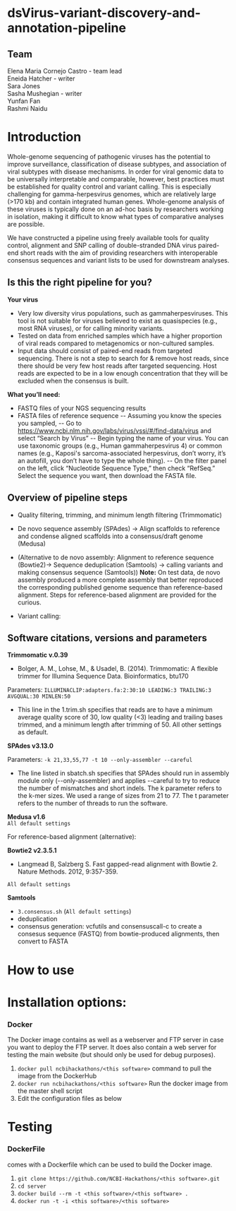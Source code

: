 # dsVirus-variant-discovery-and-annotation-pipeline

## Team

Elena Maria Cornejo Castro - team lead  
Eneida Hatcher - writer  
Sara Jones  
Sasha Mushegian - writer  
Yunfan Fan  
Rashmi Naidu

# Introduction

Whole-genome sequencing of pathogenic viruses has the potential to improve surveillance, classification of disease subtypes, and association of viral subtypes with disease mechanisms. In order for viral genomic data to be universally interpretable and comparable, however, best practices must be established for quality control and variant calling. This is especially challenging for gamma-herpesvirus genomes, which are relatively large (>170 kb) and contain integrated human genes. Whole-genome analysis of these viruses is typically done on an ad-hoc basis by researchers working in isolation, making it difficult to know what types of comparative analyses are possible.

We have constructed a pipeline using freely available tools for quality control, alignment and SNP calling of double-stranded DNA virus paired-end short reads with the aim of providing researchers with interoperable consensus sequences and variant lists to be used for downstream analyses.    

## Is this the right pipeline for you?

**Your virus**
- Very low diversity virus populations, such as gammaherpesviruses. This tool is not suitable for viruses believed to exist as quasispecies (e.g., most RNA viruses), or for calling minority variants.
- Tested on data from enriched samples which have a higher proportion of viral reads compared to metagenomics or non-cultured samples.
- Input data should consist of paired-end reads from targeted sequencing. There is not a step to search for & remove host reads, since there should be very few host reads after targeted sequencing. Host reads are expected to be in a low enough concentration that they will be excluded when the consensus is built.

**What you’ll need:**
- FASTQ files of your NGS sequencing results
- FASTA files of reference sequence
-- Assuming you know the species you sampled,
-- Go to https://www.ncbi.nlm.nih.gov/labs/virus/vssi/#/find-data/virus and select “Search by Virus”
-- Begin typing the name of your virus. You can use taxonomic groups (e.g., Human gammaherpesvirus 4) or common names (e.g., Kaposi's sarcoma-associated herpesvirus, don’t worry, it’s an autofill, you don’t have to type the whole thing). 
-- On the filter panel on the left, click “Nucleotide Sequence Type,” then check “RefSeq.” Select the sequence you want, then download the FASTA file.

## Overview of pipeline steps
- Quality filtering, trimming, and minimum length filtering (Trimmomatic)
- De novo sequence assembly (SPAdes) -> Align scaffolds to reference and condense aligned scaffolds into a consensus/draft genome (Medusa)
- (Alternative to de novo assembly: Alignment to reference sequence (Bowtie2)-> Sequence deduplication (Samtools) -> calling variants and making consensus sequence (Samtools))
**Note:** On test data, de novo assembly produced a more complete assembly that better reproduced the corresponding published genome sequence than reference-based alignment. Steps for reference-based alignment are provided for the curious.

- Variant calling: 


## Software citations, versions and parameters
**Trimmomatic v.0.39** 
- Bolger, A. M., Lohse, M., & Usadel, B. (2014). Trimmomatic: A flexible trimmer for Illumina Sequence Data. Bioinformatics, btu170

Parameters: `ILLUMINACLIP:adapters.fa:2:30:10 LEADING:3 TRAILING:3 AVGQUAL:30 MINLEN:50`
- This line in the 1.trim.sh specifies that reads are to have a minimum average quality score of 30, low quality (<3) leading and trailing bases trimmed, and a minimum length after trimming of 50. All other settings as default. 

**SPAdes v3.13.0**

Parameters: `-k 21,33,55,77 -t 10 --only-assembler --careful`
- The line listed in sbatch.sh specifies that SPAdes should run in assembly module only (--only-assembler) and applies --careful to try to reduce the number of mismatches and short indels. The k parameter refers to the k-mer sizes. We used a range of sizes from 21 to 77. The t parameter refers to the number of threads to run the software. 

**Medusa v1.6**  
`All default settings`

For reference-based alignment (alternative):

**Bowtie2 v2.3.5.1**  
- Langmead B, Salzberg S. Fast gapped-read alignment with Bowtie 2. Nature Methods. 2012, 9:357-359.

`All default settings`  

**Samtools**  
- `3.consensus.sh` (`All default settings`)
- deduplication
- consensus generation: vcfutils and consensuscall-c to create a consesus sequence (FASTQ) from bowtie-produced alignments, then convert to FASTA


# How to use <this software>

# Installation options:

### Docker

The Docker image contains <this software> as well as a webserver and FTP server in case you want to deploy the FTP server. It does also contain a web server for testing the <this software> main website (but should only be used for debug purposes).

1. `docker pull ncbihackathons/<this software>` command to pull the image from the DockerHub
2. `docker run ncbihackathons/<this software>` Run the docker image from the master shell script
3. Edit the configuration files as below

# Testing

### DockerFile

<this software> comes with a Dockerfile which can be used to build the Docker image.

  1. `git clone https://github.com/NCBI-Hackathons/<this software>.git`
  2. `cd server`
  3. `docker build --rm -t <this software>/<this software> .`
  4. `docker run -t -i <this software>/<this software>`
